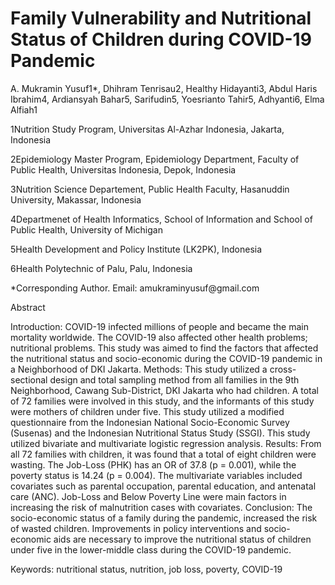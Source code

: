 # Family Vulnerability and Nutritional Status of Children during COVID-19 Pandemic
A. Mukramin Yusuf1*, Dhihram Tenrisau2, Healthy Hidayanti3, Abdul Haris Ibrahim4, Ardiansyah Bahar5, Sarifudin5, Yoesrianto Tahir5, Adhyanti6, Elma Alfiah1
<p> 1Nutrition Study Program, Universitas Al-Azhar Indonesia, Jakarta, Indonesia </p>
<p> 2Epidemiology Master Program, Epidemiology Department, Faculty of Public Health, Universitas Indonesia, Depok, Indonesia </p>
<p> 3Nutrition Science Departement, Public Health Faculty, Hasanuddin University, Makassar, Indonesia </p>
<p> 4Departmenet of Health Informatics, School of Information and School of Public Health, University of Michigan </p>
<p> 5Health Development and Policy Institute (LK2PK), Indonesia </p>
<p> 6Health Polytechnic of Palu, Palu, Indonesia </p>
<p> *Corresponding Author. Email: amukraminyusuf@gmail.com </p>

<p> Abstract </p>
Introduction: COVID-19 infected millions of people and became the main mortality worldwide. The COVID-19 also affected other health problems; nutritional problems. This study was aimed to find the factors that affected the nutritional status and socio-economic during the COVID-19 pandemic in a Neighborhood of DKI Jakarta. 
Methods: This study utilized a cross-sectional design and total sampling method from all families in the 9th Neighborhood, Cawang Sub-District, DKI Jakarta who had children. A total of 72 families were involved in this study, and the informants of this study were mothers of children under five. This study utilized a modified questionnaire from the Indonesian National Socio-Economic Survey (Susenas) and the Indonesian Nutritional Status Study (SSGI). This study utilized bivariate and multivariate logistic regression analysis. 
Results: From all 72 families with children, it was found that a total of eight children were wasting. The Job-Loss (PHK) has an OR of 37.8 (p = 0.001), while the poverty status is 14.24 (p = 0.004). The multivariate variables included covariates such as parental occupation, parental education, and antenatal care (ANC). Job-Loss and Below Poverty Line were main factors in increasing the risk of malnutrition cases with covariates. 
Conclusion: The socio-economic status of a family during the pandemic, increased the risk of wasted children. Improvements in policy interventions and socio-economic aids are necessary to improve the nutritional status of children under five in the lower-middle class during the COVID-19 pandemic.
<p> Keywords: nutritional status, nutrition, job loss, poverty, COVID-19 </p>
